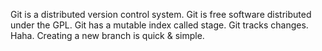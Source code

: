 Git is a distributed version control system.
Git is free software distributed under the GPL.
Git has a mutable index called stage.
Git tracks changes.
Haha.
Creating a new branch is quick & simple.